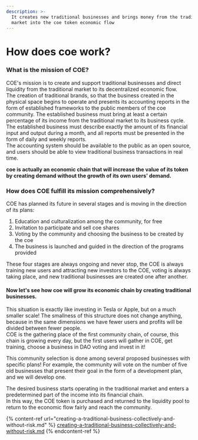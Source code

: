 ```yaml
---
description: >-
  It creates new traditional businesses and brings money from the traditional
  market into the coe token economic flow
---
```


# How does coe work?

### What is the mission of COE?

COE's mission is to create and support traditional businesses and direct liquidity from the traditional market to its decentralized economic flow.\
The creation of traditional brands, so that the business created in the physical space begins to operate and presents its accounting reports in the form of established frameworks to the public members of the coe community. The established business must bring at least a certain percentage of its income from the traditional market to its business cycle. The established business must describe exactly the amount of its financial input and output during a month, and all reports must be presented in the form of daily and weekly reports.\
The accounting system should be available to the public as an open source, and users should be able to view traditional business transactions in real time.

**coe is actually an economic chain that will increase the value of its token by creating demand without the growth of its own users' demand.**

### How does COE fulfill its mission comprehensively?

COE has planned its future in several stages and is moving in the direction of its plans:

1. Education and culturalization among the community, for free
2. Invitation to participate and sell coe shares
3. Voting by the community and choosing the business to be created by the coe
4. The business is launched and guided in the direction of the programs provided

These four stages are always ongoing and never stop, the COE is always training new users and attracting new investors to the COE, voting is always taking place, and new traditional businesses are created one after another.

#### Now let's see how coe will grow its economic chain by creating traditional businesses.

This situation is exactly like investing in Tesla or Apple, but on a much smaller scale! The smallness of this structure does not change anything, because in the same dimensions we have fewer users and profits will be divided between fewer people.\
COE is the gathering place of the first community chain, of course, this chain is growing every day, but the first users will gather in COE, get training, choose a business in DAO voting and invest in it!

This community selection is done among several proposed businesses with specific plans! For example, the community will vote on the number of five old businesses that present their goal in the form of a development plan, and we will develop one.

The desired business starts operating in the traditional market and enters a predetermined part of the income into its financial chain.\
In this way, the COE token is purchased and returned to the liquidity pool to return to the economic flow fairly and reach the community.

{% content-ref url="creating-a-traditional-business-collectively-and-without-risk.md" %}
[creating-a-traditional-business-collectively-and-without-risk.md](creating-a-traditional-business-collectively-and-without-risk.md)
{% endcontent-ref %}
